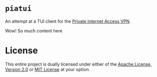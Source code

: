 # `piatui`

An attempt at a TUI client for the [Private Internet Access VPN](https://www.privateinternetaccess.com/).

Wow! So much content here

# License

This entire project is dually licensed under either of the [Apache License, Version 2.0](/LICENSE-APACHE) or [MIT License](/LICENSE-MIT) at your option.